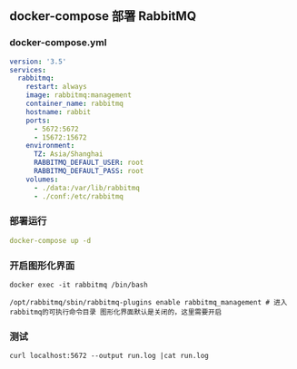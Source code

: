 ## docker-compose 部署 RabbitMQ

### docker-compose.yml

```yaml
version: '3.5'
services:
  rabbitmq:
    restart: always
    image: rabbitmq:management
    container_name: rabbitmq
    hostname: rabbit
    ports:
      - 5672:5672
      - 15672:15672
    environment:
      TZ: Asia/Shanghai
      RABBITMQ_DEFAULT_USER: root
      RABBITMQ_DEFAULT_PASS: root
    volumes:
      - ./data:/var/lib/rabbitmq
      - ./conf:/etc/rabbitmq
```

### 部署运行

```yaml
docker-compose up -d
```

### 开启图形化界面

```shell
docker exec -it rabbitmq /bin/bash
```

```shell
/opt/rabbitmq/sbin/rabbitmq-plugins enable rabbitmq_management # 进入rabbitmq的可执行命令目录 图形化界面默认是关闭的，这里需要开启
```

### 测试

```shell
curl localhost:5672 --output run.log |cat run.log
```
